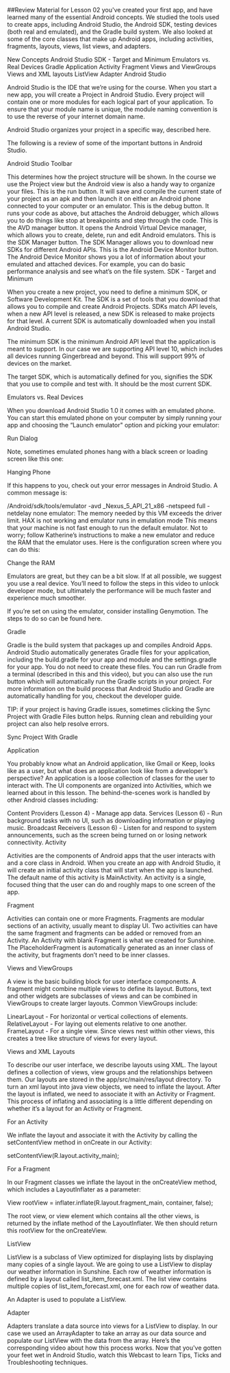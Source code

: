 ##Review Material for Lesson 02
you've created your first app, and have learned many of the essential Android concepts. 
We studied the tools used to create apps, including Android Studio, the Android SDK, testing devices (both real and emulated), and the Gradle build system. We also looked at some of the core classes that make up Android apps, including activities, fragments, layouts, views, list views, and adapters.

New Concepts
Android Studio
SDK - Target and Minimum
Emulators vs. Real Devices
Gradle
Application
Activity
Fragment
Views and ViewGroups
Views and XML layouts
ListView
Adapter
Android Studio

Android Studio is the IDE that we’re using for the course. When you start a new app, you will create a Project in Android Studio. Every project will contain one or more modules for each logical part of your application. To ensure that your module name is unique, the module naming convention is to use the reverse of your internet domain name.

Android Studio organizes your project in a specific way, described here.

The following is a review of some of the important buttons in Android Studio.

Android Studio Toolbar

This determines how the project structure will be shown. In the course we use the Project view but the Android view is also a handy way to organize your files.
This is the run button. It will save and compile the current state of your project as an apk and then launch it on either an Android phone connected to your computer or an emulator.
This is the debug button. It runs your code as above, but attaches the Android debugger, which allows you to do things like stop at breakpoints and step through the code.
This is the AVD manager button. It opens the Android Virtual Device manager, which allows you to create, delete, run and edit Android emulators.
This is the SDK Manager button. The SDK Manager allows you to download new SDKs for different Android APIs.
This is the Android Device Monitor button. The Android Device Monitor shows you a lot of information about your emulated and attached devices. For example, you can do basic performance analysis and see what’s on the file system.
SDK - Target and Minimum

When you create a new project, you need to define a minimum SDK, or Software Development Kit. The SDK is a set of tools that you download that allows you to compile and create Android Projects. SDKs match API levels, when a new API level is released, a new SDK is released to make projects for that level. A current SDK is automatically downloaded when you install Android Studio.

The minimum SDK is the minimum Android API level that the application is meant to support. In our case we are supporting API level 10, which includes all devices running Gingerbread and beyond. This will support 99% of devices on the market.

The target SDK, which is automatically defined for you, signifies the SDK that you use to compile and test with. It should be the most current SDK.

Emulators vs. Real Devices

When you download Android Studio 1.0 it comes with an emulated phone. You can start this emulated phone on your computer by simply running your app and choosing the “Launch emulator" option and picking your emulator:

Run Dialog

Note, sometimes emulated phones hang with a black screen or loading screen like this one:

Hanging Phone

If this happens to you, check out your error messages in Android Studio. A common message is:

/Android/sdk/tools/emulator -avd _Nexus_5_API_21_x86 -netspeed full -netdelay none
emulator: The memory needed by this VM exceeds the driver limit.
HAX is not working and emulator runs in emulation mode
This means that your machine is not fast enough to run the default emulator. Not to worry; follow Katherine’s instructions to make a new emulator and reduce the RAM that the emulator uses. Here is the configuration screen where you can do this:

Change the RAM

Emulators are great, but they can be a bit slow. If at all possible, we suggest you use a real device. You’ll need to follow the steps in this video to unlock developer mode, but ultimately the performance will be much faster and experience much smoother.

If you’re set on using the emulator, consider installing Genymotion. The steps to do so can be found here.

Gradle

Gradle is the build system that packages up and compiles Android Apps. Android Studio automatically generates Gradle files for your application, including the build.gradle for your app and module and the settings.gradle for your app. You do not need to create these files. You can run Gradle from a terminal (described in this and this video), but you can also use the run button which will automatically run the Gradle scripts in your project. For more information on the build process that Android Studio and Gradle are automatically handling for you, checkout the developer guide.

TIP: if your project is having Gradle issues, sometimes clicking the Sync Project with Gradle Files button helps. Running clean and rebuilding your project can also help resolve errors.

Sync Project With Gradle

Application

You probably know what an Android application, like Gmail or Keep, looks like as a user, but what does an application look like from a developer’s perspective? An application is a loose collection of classes for the user to interact with. The UI components are organized into Activities, which we learned about in this lesson. The behind-the-scenes work is handled by other Android classes including:

Content Providers (Lesson 4) - Manage app data.
Services (Lesson 6) - Run background tasks with no UI, such as downloading information or playing music.
Broadcast Receivers (Lesson 6) - Listen for and respond to system announcements, such as the screen being turned on or losing network connectivity.
Activity

Activities are the components of Android apps that the user interacts with and a core class in Android. When you create an app with Android Studio, it will create an initial activity class that will start when the app is launched. The default name of this activity is MainActivity. An activity is a single, focused thing that the user can do and roughly maps to one screen of the app.

Fragment

Activities can contain one or more Fragments. Fragments are modular sections of an activity, usually meant to display UI. Two activities can have the same fragment and fragments can be added or removed from an Activity. An Activity with blank Fragment is what we created for Sunshine. The PlaceholderFragment is automatically generated as an inner class of the activity, but fragments don’t need to be inner classes.

Views and ViewGroups

A view is the basic building block for user interface components. A fragment might combine multiple views to define its layout. Buttons, text and other widgets are subclasses of views and can be combined in ViewGroups to create larger layouts. Common ViewGroups include:

LinearLayout - For horizontal or vertical collections of elements.
RelativeLayout - For laying out elements relative to one another.
FrameLayout - For a single view.
Since views nest within other views, this creates a tree like structure of views for every layout.

Views and XML Layouts

To describe our user interface, we describe layouts using XML. The layout defines a collection of views, view groups and the relationships between them. Our layouts are stored in the app/src/main/res/layout directory. To turn an xml layout into java view objects, we need to inflate the layout. After the layout is inflated, we need to associate it with an Activity or Fragment. This process of inflating and associating is a little different depending on whether it’s a layout for an Activity or Fragment.

For an Activity

We inflate the layout and associate it with the Activity by calling the setContentView method in onCreate in our Activity:

setContentView(R.layout.activity_main);

For a Fragment

In our Fragment classes we inflate the layout in the onCreateView method, which includes a LayoutInflater as a parameter:

View rootView = inflater.inflate(R.layout.fragment_main, container, false);

The root view, or view element which contains all the other views, is returned by the inflate method of the LayoutInflater. We then should return this rootView for the onCreateView.

ListView

ListView is a subclass of View optimized for displaying lists by displaying many copies of a single layout. We are going to use a ListView to display our weather information in Sunshine. Each row of weather information is defined by a layout called list_item_forecast.xml. The list view contains multiple copies of list_item_forecast.xml, one for each row of weather data.

An Adapter is used to populate a ListView.

Adapter

Adapters translate a data source into views for a ListView to display. In our case we used an ArrayAdapter to take an array as our data source and populate our ListView with the data from the array. Here’s the corresponding video about how this process works.
Now that you've gotten your feet wet in Android Studio, watch this Webcast to learn Tips, Ticks and Troubleshooting techniques.
